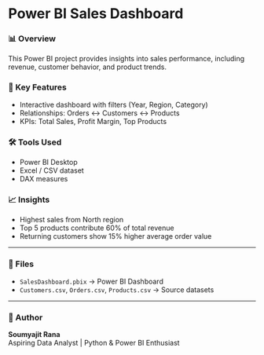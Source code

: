 # Power BI Sales Dashboard

### 📊 Overview
This Power BI project provides insights into sales performance, including revenue, customer behavior, and product trends.

### 🧩 Key Features
- Interactive dashboard with filters (Year, Region, Category)
- Relationships: Orders ↔ Customers ↔ Products
- KPIs: Total Sales, Profit Margin, Top Products

### 🛠 Tools Used
- Power BI Desktop
- Excel / CSV dataset
- DAX measures

### 📈 Insights
- Highest sales from North region
- Top 5 products contribute 60% of total revenue
- Returning customers show 15% higher average order value

---

### 📁 Files
- `SalesDashboard.pbix` → Power BI Dashboard  
- `Customers.csv`, `Orders.csv`, `Products.csv` → Source datasets

---

### 🧠 Author
**Soumyajit Rana**  
Aspiring Data Analyst | Python & Power BI Enthusiast
